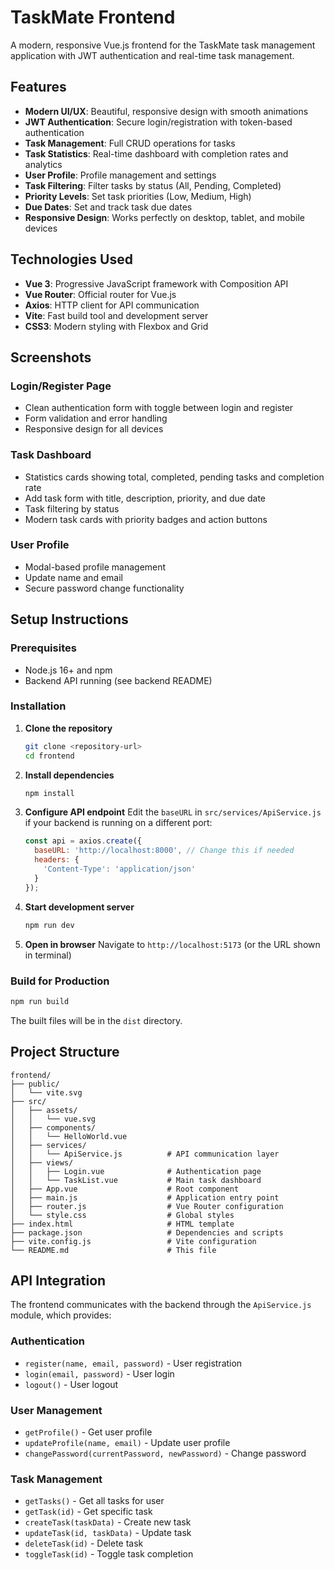 # TaskMate Frontend

A modern, responsive Vue.js frontend for the TaskMate task management application with JWT authentication and real-time task management.

## Features

- **Modern UI/UX**: Beautiful, responsive design with smooth animations
- **JWT Authentication**: Secure login/registration with token-based authentication
- **Task Management**: Full CRUD operations for tasks
- **Task Statistics**: Real-time dashboard with completion rates and analytics
- **User Profile**: Profile management and settings
- **Task Filtering**: Filter tasks by status (All, Pending, Completed)
- **Priority Levels**: Set task priorities (Low, Medium, High)
- **Due Dates**: Set and track task due dates
- **Responsive Design**: Works perfectly on desktop, tablet, and mobile devices

## Technologies Used

- **Vue 3**: Progressive JavaScript framework with Composition API
- **Vue Router**: Official router for Vue.js
- **Axios**: HTTP client for API communication
- **Vite**: Fast build tool and development server
- **CSS3**: Modern styling with Flexbox and Grid

## Screenshots

### Login/Register Page
- Clean authentication form with toggle between login and register
- Form validation and error handling
- Responsive design for all devices

### Task Dashboard
- Statistics cards showing total, completed, pending tasks and completion rate
- Add task form with title, description, priority, and due date
- Task filtering by status
- Modern task cards with priority badges and action buttons

### User Profile
- Modal-based profile management
- Update name and email
- Secure password change functionality

## Setup Instructions

### Prerequisites
- Node.js 16+ and npm
- Backend API running (see backend README)

### Installation

1. **Clone the repository**
   ```bash
   git clone <repository-url>
   cd frontend
   ```

2. **Install dependencies**
   ```bash
   npm install
   ```

3. **Configure API endpoint**
   Edit the `baseURL` in `src/services/ApiService.js` if your backend is running on a different port:
   ```javascript
   const api = axios.create({
     baseURL: 'http://localhost:8000', // Change this if needed
     headers: {
       'Content-Type': 'application/json'
     }
   });
   ```

4. **Start development server**
   ```bash
   npm run dev
   ```

5. **Open in browser**
   Navigate to `http://localhost:5173` (or the URL shown in terminal)

### Build for Production

```bash
npm run build
```

The built files will be in the `dist` directory.

## Project Structure

```
frontend/
├── public/
│   └── vite.svg
├── src/
│   ├── assets/
│   │   └── vue.svg
│   ├── components/
│   │   └── HelloWorld.vue
│   ├── services/
│   │   └── ApiService.js          # API communication layer
│   ├── views/
│   │   ├── Login.vue              # Authentication page
│   │   └── TaskList.vue           # Main task dashboard
│   ├── App.vue                    # Root component
│   ├── main.js                    # Application entry point
│   ├── router.js                  # Vue Router configuration
│   └── style.css                  # Global styles
├── index.html                     # HTML template
├── package.json                   # Dependencies and scripts
├── vite.config.js                 # Vite configuration
└── README.md                      # This file
```

## API Integration

The frontend communicates with the backend through the `ApiService.js` module, which provides:

### Authentication
- `register(name, email, password)` - User registration
- `login(email, password)` - User login
- `logout()` - User logout

### User Management
- `getProfile()` - Get user profile
- `updateProfile(name, email)` - Update user profile
- `changePassword(currentPassword, newPassword)` - Change password

### Task Management
- `getTasks()` - Get all tasks for user
- `getTask(id)` - Get specific task
- `createTask(taskData)` - Create new task
- `updateTask(id, taskData)` - Update task
- `deleteTask(id)` - Delete task
- `toggleTask(id)` - Toggle task completion